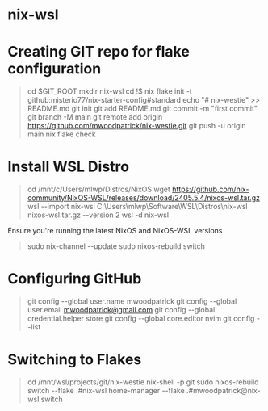 # nix-wsl

# Creating GIT repo for flake configuration

> cd \$GIT_ROOT
> mkdir nix-wsl
> cd !$
> nix flake init -t github:misterio77/nix-starter-config#standard
> echo "# nix-westie" >> README.md
> git init
> git add README.md
> git commit -m "first commit"
> git branch -M main
> git remote add origin https://github.com/mwoodpatrick/nix-westie.git
> git push -u origin main
> nix flake check

# Install WSL Distro

> cd /mnt/c/Users/mlwp/Distros/NixOS
> wget https://github.com/nix-community/NixOS-WSL/releases/download/2405.5.4/nixos-wsl.tar.gz
> wsl --import nix-wsl C:\Users\mlwp\Software\WSL\Distros\nix-wsl nixos-wsl.tar.gz --version 2
> wsl -d nix-wsl

Ensure you're running the latest NixOS and NixOS-WSL versions

> sudo nix-channel --update
> sudo nixos-rebuild switch

# Configuring GitHub

> git config --global user.name mwoodpatrick
> git config --global user.email mwoodpatrick@gmail.com
> git config --global credential.helper store
> git config --global core.editor nvim
> git config --list

# Switching to Flakes

> cd /mnt/wsl/projects/git/nix-westie
> nix-shell -p git
> sudo nixos-rebuild switch --flake .#nix-wsl
> home-manager --flake .#mwoodpatrick@nix-wsl switch

